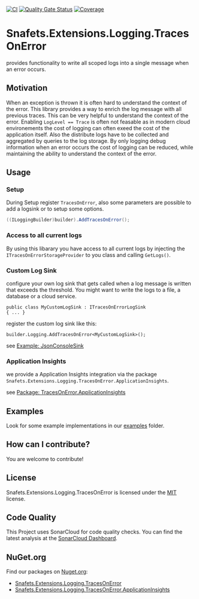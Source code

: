 [![CI](https://github.com/SnafetsTheOne/Snafets.Extensions.Logging.TracesOnError/actions/workflows/ci.yml/badge.svg?branch=main)](https://github.com/SnafetsTheOne/Snafets.Extensions.Logging.TracesOnError/actions/workflows/ci.yml)
[![Quality Gate Status](https://sonarcloud.io/api/project_badges/measure?project=snafetstheone_snafets-extensions-logging-tracesonerror&metric=alert_status)](https://sonarcloud.io/summary/new_code?id=snafetstheone_snafets-extensions-logging-tracesonerror)
[![Coverage](https://sonarcloud.io/api/project_badges/measure?project=snafetstheone_snafets-extensions-logging-tracesonerror&metric=coverage)](https://sonarcloud.io/summary/new_code?id=snafetstheone_snafets-extensions-logging-tracesonerror)

# Snafets.Extensions.Logging.TracesOnError

provides functionality to write all scoped logs into a single message when an error occurs.

## Motivation

When an exception is thrown it is often hard to understand the context of the error. 
This library provides a way to enrich the log message with all previous traces.
This can be very helpful to understand the context of the error.
Enabling `LogLevel == Trace` is often not feasable as in modern cloud environements the cost of logging can often exeed the cost of the application itself.
Also the distribute logs have to be collected and aggregated by queries to the log storage.
By only logging debug information when an error occurs the cost of logging can be reduced, while maintaining the ability to understand the context of the error.

## Usage

### Setup

During Setup register `TracesOnError`, also some parameters are possible to add a logsink or to setup some options.
``` csharp
((ILoggingBuilder)builder).AddTracesOnError();
```

### Access to all current logs

By using this libarary you have access to all current logs by injecting the `ITracesOnErrorStorageProvider` to you class and calling `GetLogs()`.

### Custom Log Sink

configure your own log sink that gets called when a log message is written that exceeds the threshold.
You might want to write the logs to a file, a database or a cloud service.

``` cshrp
public class MyCustomLogSink : ITracesOnErrorLogSink
{ ... }
```

register the custom log sink like this:
``` cshrp
builder.Logging.AddTracesOnError<MyCustomLogSink>();
```

see [Example: JsonConsoleSink](https://github.com/SnafetsTheOne/Snafets.Extensions.Logging.TracesOnError/tree/main/examples/TracesOnError.JsonConsoleSink)

### Application Insights

we provide a Application Insights integration via the package `Snafets.Extensions.Logging.TracesOnError.ApplicationInsights`.

see [Package: TracesOnError.ApplicationInsights](https://github.com/SnafetsTheOne/Snafets.Extensions.Logging.TracesOnError/tree/main/src/TracesOnError.ApplicationInsights)

## Examples

Look for some example implementations in our [examples](https://github.com/SnafetsTheOne/Snafets.Extensions.Logging.TracesOnError/tree/main/examples) folder.

## How can I contribute?

You are welcome to contribute!

## License

Snafets.Extensions.Logging.TracesOnError is licensed under the [MIT](LICENSE.TXT) license.

## Code Quality

This Project uses SonarCloud for code quality checks. 
You can find the latest analysis at the [SonarCloud Dashboard](https://sonarcloud.io/project/overview?id=snafetstheone_snafets-extensions-logging-tracesonerror).

## NuGet.org

Find our packages on [Nuget.org](https://www.nuget.org/profiles/SnafetsTheOne):
- [Snafets.Extensions.Logging.TracesOnError](https://www.nuget.org/packages/Snafets.Extensions.Logging.TracesOnError/)
- [Snafets.Extensions.Logging.TracesOnError.ApplicationInsights](https://www.nuget.org/packages/Snafets.Extensions.Logging.TracesOnError.ApplicationInsights/)
